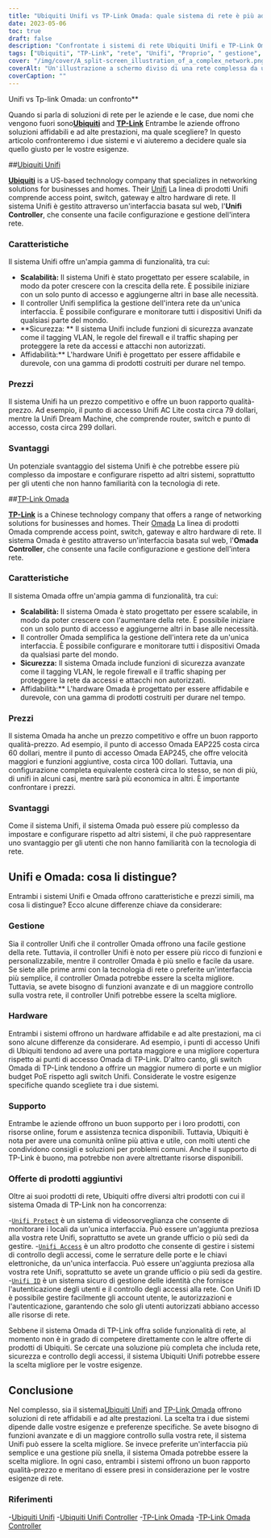 ```yaml
---
title: "Ubiquiti Unifi vs TP-Link Omada: quale sistema di rete è più adatto a voi?"
date: 2023-05-06
toc: true
draft: false
description: "Confrontate i sistemi di rete Ubiquiti Unifi e TP-Link Omada per scegliere quello giusto per le vostre esigenze."
tags: ["Ubiquiti", "TP-Link", "rete", "Unifi", "Proprio", " gestione", "hardware", "supporto", "regolamenti", "caratteristiche", "controllo", "interfaccia", "valore", "affidabilità", "prestazioni"]
cover: "/img/cover/A_split-screen_illustration_of_a_complex_network.png"
coverAlt: "Un'illustrazione a schermo diviso di una rete complessa da un lato, con un'interfaccia di facile utilizzo dall'altro."
coverCaption: ""
---
```

 Unifi vs Tp-link Omada: un confronto**

Quando si parla di soluzioni di rete per le aziende e le case, due nomi che vengono fuori sono[**Ubiquiti**](https://www.ui.com/) and [**TP-Link**](https://www.tp-link.com/us/omada-sdn/) Entrambe le aziende offrono soluzioni affidabili e ad alte prestazioni, ma quale scegliere? In questo articolo confronteremo i due sistemi e vi aiuteremo a decidere quale sia quello giusto per le vostre esigenze.

##[Ubiquiti Unifi](https://www.ui.com/)

[**Ubiquiti**](https://www.ui.com/) is a US-based technology company that specializes in networking solutions for businesses and homes. Their [Unifi](https://amzn.to/42JBzuH) La linea di prodotti Unifi comprende access point, switch, gateway e altro hardware di rete. Il sistema Unifi è gestito attraverso un'interfaccia basata sul web, l'**Unifi Controller**, che consente una facile configurazione e gestione dell'intera rete.

### Caratteristiche

Il sistema Unifi offre un'ampia gamma di funzionalità, tra cui:

- **Scalabilità:** Il sistema Unifi è stato progettato per essere scalabile, in modo da poter crescere con la crescita della rete. È possibile iniziare con un solo punto di accesso e aggiungerne altri in base alle necessità.
- Il controller Unifi semplifica la gestione dell'intera rete da un'unica interfaccia. È possibile configurare e monitorare tutti i dispositivi Unifi da qualsiasi parte del mondo.
- **Sicurezza: ** Il sistema Unifi include funzioni di sicurezza avanzate come il tagging VLAN, le regole del firewall e il traffic shaping per proteggere la rete da accessi e attacchi non autorizzati.
- Affidabilità:** L'hardware Unifi è progettato per essere affidabile e durevole, con una gamma di prodotti costruiti per durare nel tempo.

### Prezzi

Il sistema Unifi ha un prezzo competitivo e offre un buon rapporto qualità-prezzo. Ad esempio, il punto di accesso Unifi AC Lite costa circa 79 dollari, mentre la Unifi Dream Machine, che comprende router, switch e punto di accesso, costa circa 299 dollari.

### Svantaggi

Un potenziale svantaggio del sistema Unifi è che potrebbe essere più complesso da impostare e configurare rispetto ad altri sistemi, soprattutto per gli utenti che non hanno familiarità con la tecnologia di rete.

##[TP-Link Omada](https://www.tp-link.com/us/omada-sdn/)

[**TP-Link**](https://www.tp-link.com/us/omada-sdn/) is a Chinese technology company that offers a range of networking solutions for businesses and homes. Their [Omada](https://amzn.to/3p5vqKt) La linea di prodotti Omada comprende access point, switch, gateway e altro hardware di rete. Il sistema Omada è gestito attraverso un'interfaccia basata sul web, l'**Omada Controller**, che consente una facile configurazione e gestione dell'intera rete.

### Caratteristiche

Il sistema Omada offre un'ampia gamma di funzionalità, tra cui:

- **Scalabilità:** Il sistema Omada è stato progettato per essere scalabile, in modo da poter crescere con l'aumentare della rete. È possibile iniziare con un solo punto di accesso e aggiungerne altri in base alle necessità.
- Il controller Omada semplifica la gestione dell'intera rete da un'unica interfaccia. È possibile configurare e monitorare tutti i dispositivi Omada da qualsiasi parte del mondo.
- **Sicurezza:** Il sistema Omada include funzioni di sicurezza avanzate come il tagging VLAN, le regole firewall e il traffic shaping per proteggere la rete da accessi e attacchi non autorizzati.
- Affidabilità:** L'hardware Omada è progettato per essere affidabile e durevole, con una gamma di prodotti costruiti per durare nel tempo.

### Prezzi

Il sistema Omada ha anche un prezzo competitivo e offre un buon rapporto qualità-prezzo. Ad esempio, il punto di accesso Omada EAP225 costa circa 60 dollari, mentre il punto di accesso Omada EAP245, che offre velocità maggiori e funzioni aggiuntive, costa circa 100 dollari. Tuttavia, una configurazione completa equivalente costerà circa lo stesso, se non di più, di unifi in alcuni casi, mentre sarà più economica in altri. È importante confrontare i prezzi.

### Svantaggi

Come il sistema Unifi, il sistema Omada può essere più complesso da impostare e configurare rispetto ad altri sistemi, il che può rappresentare uno svantaggio per gli utenti che non hanno familiarità con la tecnologia di rete.

## Unifi e Omada: cosa li distingue?

Entrambi i sistemi Unifi e Omada offrono caratteristiche e prezzi simili, ma cosa li distingue? Ecco alcune differenze chiave da considerare:

### Gestione
Sia il controller Unifi che il controller Omada offrono una facile gestione della rete. Tuttavia, il controller Unifi è noto per essere più ricco di funzioni e personalizzabile, mentre il controller Omada è più snello e facile da usare. Se siete alle prime armi con la tecnologia di rete o preferite un'interfaccia più semplice, il controller Omada potrebbe essere la scelta migliore. Tuttavia, se avete bisogno di funzioni avanzate e di un maggiore controllo sulla vostra rete, il controller Unifi potrebbe essere la scelta migliore.

### Hardware
Entrambi i sistemi offrono un hardware affidabile e ad alte prestazioni, ma ci sono alcune differenze da considerare. Ad esempio, i punti di accesso Unifi di Ubiquiti tendono ad avere una portata maggiore e una migliore copertura rispetto ai punti di accesso Omada di TP-Link. D'altro canto, gli switch Omada di TP-Link tendono a offrire un maggior numero di porte e un miglior budget PoE rispetto agli switch Unifi. Considerate le vostre esigenze specifiche quando scegliete tra i due sistemi.

### Supporto
Entrambe le aziende offrono un buon supporto per i loro prodotti, con risorse online, forum e assistenza tecnica disponibili. Tuttavia, Ubiquiti è nota per avere una comunità online più attiva e utile, con molti utenti che condividono consigli e soluzioni per problemi comuni. Anche il supporto di TP-Link è buono, ma potrebbe non avere altrettante risorse disponibili.

### Offerte di prodotti aggiuntivi
Oltre ai suoi prodotti di rete, Ubiquiti offre diversi altri prodotti con cui il sistema Omada di TP-Link non ha concorrenza:

-[`Unifi Protect`](https://store.ui.com/collections/unifi-protect) è un sistema di videosorveglianza che consente di monitorare i locali da un'unica interfaccia. Può essere un'aggiunta preziosa alla vostra rete Unifi, soprattutto se avete un grande ufficio o più sedi da gestire.
-[`Unifi Access`](https://store.ui.com/products/unifi-access-hub) è un altro prodotto che consente di gestire i sistemi di controllo degli accessi, come le serrature delle porte e le chiavi elettroniche, da un'unica interfaccia. Può essere un'aggiunta preziosa alla vostra rete Unifi, soprattutto se avete un grande ufficio o più sedi da gestire.
-[`Unifi ID`](https://ui.com/uid) è un sistema sicuro di gestione delle identità che fornisce l'autenticazione degli utenti e il controllo degli accessi alla rete. Con Unifi ID è possibile gestire facilmente gli account utente, le autorizzazioni e l'autenticazione, garantendo che solo gli utenti autorizzati abbiano accesso alle risorse di rete.

Sebbene il sistema Omada di TP-Link offra solide funzionalità di rete, al momento non è in grado di competere direttamente con le altre offerte di prodotti di Ubiquiti. Se cercate una soluzione più completa che includa rete, sicurezza e controllo degli accessi, il sistema Ubiquiti Unifi potrebbe essere la scelta migliore per le vostre esigenze.

## Conclusione
Nel complesso, sia il sistema[Ubiquiti Unifi](https://www.ui.com/) and [TP-Link Omada](https://www.tp-link.com/us/omada-sdn/) offrono soluzioni di rete affidabili e ad alte prestazioni. La scelta tra i due sistemi dipende dalle vostre esigenze e preferenze specifiche. Se avete bisogno di funzioni avanzate e di un maggiore controllo sulla vostra rete, il sistema Unifi può essere la scelta migliore. Se invece preferite un'interfaccia più semplice e una gestione più snella, il sistema Omada potrebbe essere la scelta migliore. In ogni caso, entrambi i sistemi offrono un buon rapporto qualità-prezzo e meritano di essere presi in considerazione per le vostre esigenze di rete.

### Riferimenti
-[Ubiquiti Unifi](https://www.ui.com/products/#default)
-[Ubiquiti Unifi Controller](https://www.ui.com/software/)
-[TP-Link Omada](https://www.tp-link.com/us/omada-sdn/)
-[TP-Link Omada Controller](https://www.tp-link.com/us/business-networking/omada-sdn-controller/omada-software-controller/)